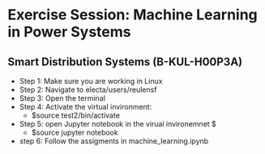 # Exercise Session: Machine Learning in Power Systems
## Smart Distribution Systems (B-KUL-H00P3A)

* Step 1: Make sure you are working in Linux
* Step 2: Navigate to electa/users/reulensf
* Step 3: Open the terminal
* Step 4: Activate the virtual invironment: 
  * $source test2/bin/activate
* Step 5: open Jupyter notebook  in the virual invironemnet $
  * $source jupyter notebook
* step 6: Follow the assigments in machine_learning.ipynb

